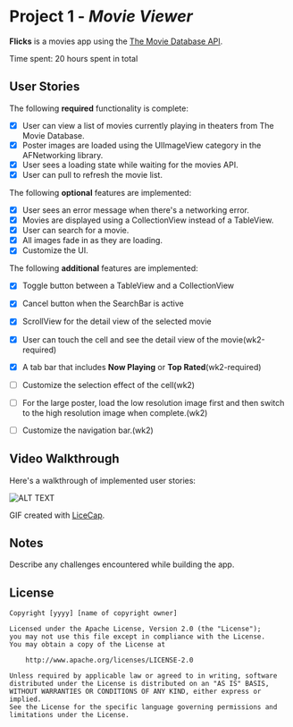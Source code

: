 # Project 1 - *Movie Viewer*

**Flicks** is a movies app using the [The Movie Database API](http://docs.themoviedb.apiary.io/#).

Time spent: 20 hours spent in total

## User Stories

The following **required** functionality is complete:

- [x] User can view a list of movies currently playing in theaters from The Movie Database.
- [x] Poster images are loaded using the UIImageView category in the AFNetworking library.
- [x] User sees a loading state while waiting for the movies API.
- [x] User can pull to refresh the movie list.

The following **optional** features are implemented:

- [x] User sees an error message when there's a networking error.
- [x] Movies are displayed using a CollectionView instead of a TableView.
- [x] User can search for a movie.
- [x] All images fade in as they are loading.
- [x] Customize the UI.

The following **additional** features are implemented:

- [x] Toggle button between a TableView and a CollectionView
- [x] Cancel button when the SearchBar is active
- [x] ScrollView for the detail view of the selected movie

- [x] User can touch the cell and see the detail view of the movie(wk2-required)
- [x] A tab bar that includes **Now Playing** or **Top Rated**(wk2-required)
- [ ] Customize the selection effect of the cell(wk2)


- [ ] For the large poster, load the low resolution image first and then switch to the high resolution image when complete.(wk2)
- [ ] Customize the navigation bar.(wk2)
 

## Video Walkthrough 

Here's a walkthrough of implemented user stories:

![ALT TEXT](flicks-walkthrough.gif)

GIF created with [LiceCap](http://www.cockos.com/licecap/).

## Notes

Describe any challenges encountered while building the app.

## License

    Copyright [yyyy] [name of copyright owner]

    Licensed under the Apache License, Version 2.0 (the "License");
    you may not use this file except in compliance with the License.
    You may obtain a copy of the License at

        http://www.apache.org/licenses/LICENSE-2.0

    Unless required by applicable law or agreed to in writing, software
    distributed under the License is distributed on an "AS IS" BASIS,
    WITHOUT WARRANTIES OR CONDITIONS OF ANY KIND, either express or implied.
    See the License for the specific language governing permissions and
    limitations under the License.
